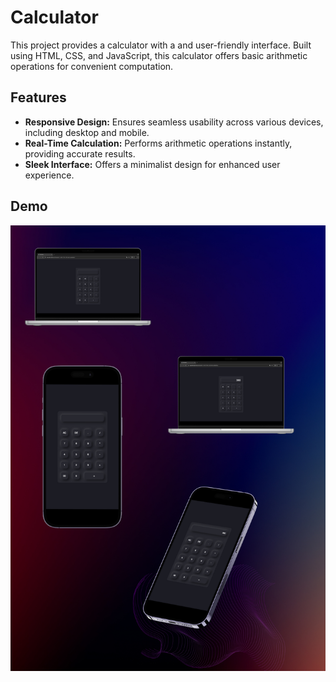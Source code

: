 # Calculator

This project provides a calculator with a and user-friendly interface. Built using HTML, CSS, and JavaScript, this calculator offers basic arithmetic operations for convenient computation.

## Features

- **Responsive Design:** Ensures seamless usability across various devices, including desktop and mobile.
- **Real-Time Calculation:** Performs arithmetic operations instantly, providing accurate results.
- **Sleek Interface:** Offers a minimalist design for enhanced user experience.

## Demo

![Calculator2 Image](https://github.com/BGWEB08/README.md-IMAGES/blob/main/JavaScript%20Trials/Calculator%202/calculator2-img.png?raw=true)
